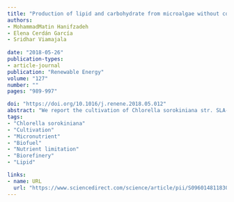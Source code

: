```yaml
---
title: "Production of lipid and carbohydrate from microalgae without compromising biomass productivities: Role of Ca and Mg"
authors:
- MohammadMatin Hanifzadeh
- Elena Cerdán García
- Sridhar Viamajala
  
date: "2018-05-26"
publication-types:
- article-journal
publication: "Renewable Energy"
volume: "127"
number: ""
pages: "989-997"

doi: "https://doi.org/10.1016/j.renene.2018.05.012"
abstract: "We report the cultivation of Chlorella sorokiniana str. SLA-04 in media containing trace amounts of Ca and Mg. The differences in productivities of biomass, lipids and carbohydrates were assessed relative to cultures grown in standard media (BG-11) that contain approximately 8 × higher concentration of Ca and 30 × higher concentration of Mg. Culture performance in N-limited standard media was also investigated. In addition to growth and accumulation of storage products (lipid and carbohydrate), we measured the utilization of N, Ca and Mg and monitored changes in cell size and photosynthetic activity. Our results showed that limitation of Ca or Mg did not inhibit cell replication and culture growth. On the contrary, Ca-limited (CaL) cultures had ∼30% higher biomass productivity relative to the control with excessive nutrients possibly due to improvement in cell wall flexibility and cell division. We also observed that CaL and Mg-limited (MgL) cultures had nearly 3-fold higher lipid concentration (measured as fatty acid methyl ester) and 50% higher carbohydrate concentration than the nutrient excess control cultures. Simultaneous culture growth and lipid accumulation in CaL and MgL cultures suggest that de novo synthesis was the primary mechanism for lipid accumulation in Ca/Mg-limited media. Overall, our study demonstrates that micronutrient optimization, in addition to optimization of macronutrients, could significantly improve microalgal biorefinery yields."
tags:
- "Chlorella sorokiniana"
- "Cultivation"
- "Micronutrient"
- "Biofuel"
- "Nutrient limitation"
- "Biorefinery"
- "Lipid"

links:
- name: URL
  url: "https://www.sciencedirect.com/science/article/pii/S0960148118305317"
---
```

